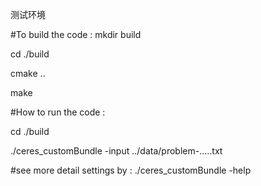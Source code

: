 测试环境

#To build the code : 
mkdir build

cd ./build

cmake ..

make

#How to run the code :

cd ./build

./ceres_customBundle -input ../data/problem-.....txt

#see more detail settings by :
./ceres_customBundle -help
